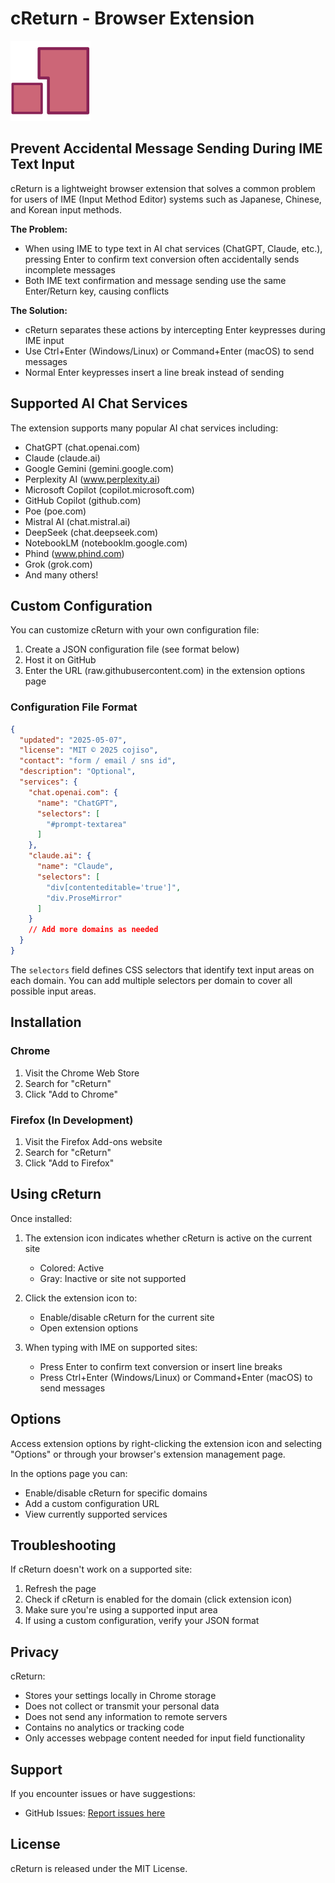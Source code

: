 # cReturn - Browser Extension

![cReturn Icon](assets/icon.png)

## Prevent Accidental Message Sending During IME Text Input

cReturn is a lightweight browser extension that solves a common problem for users of IME (Input Method Editor) systems such as Japanese, Chinese, and Korean input methods.

**The Problem:**
- When using IME to type text in AI chat services (ChatGPT, Claude, etc.), pressing Enter to confirm text conversion often accidentally sends incomplete messages
- Both IME text confirmation and message sending use the same Enter/Return key, causing conflicts

**The Solution:**
- cReturn separates these actions by intercepting Enter keypresses during IME input
- Use Ctrl+Enter (Windows/Linux) or Command+Enter (macOS) to send messages
- Normal Enter keypresses insert a line break instead of sending

## Supported AI Chat Services

The extension supports many popular AI chat services including:

- ChatGPT (chat.openai.com)
- Claude (claude.ai)
- Google Gemini (gemini.google.com)
- Perplexity AI (www.perplexity.ai)
- Microsoft Copilot (copilot.microsoft.com)
- GitHub Copilot (github.com)
- Poe (poe.com)
- Mistral AI (chat.mistral.ai)
- DeepSeek (chat.deepseek.com)
- NotebookLM (notebooklm.google.com)
- Phind (www.phind.com)
- Grok (grok.com)
- And many others!

## Custom Configuration

You can customize cReturn with your own configuration file:

1. Create a JSON configuration file (see format below)
2. Host it on GitHub
3. Enter the URL (raw.​githubusercontent.​com) in the extension options page

### Configuration File Format

```json
{
  "updated": "2025-05-07",
  "license": "MIT ©︎ 2025 cojiso",
  "contact": "form / email / sns id",
  "description": "Optional",
  "services": {
    "chat.openai.com": {
      "name": "ChatGPT",
      "selectors": [
        "#prompt-textarea"
      ]
    },
    "claude.ai": {
      "name": "Claude",
      "selectors": [
        "div[contenteditable='true']",
        "div.ProseMirror" 
      ]
    }
    // Add more domains as needed
  }
}
```

The `selectors` field defines CSS selectors that identify text input areas on each domain. You can add multiple selectors per domain to cover all possible input areas.

## Installation

### Chrome
1. Visit the Chrome Web Store
2. Search for "cReturn"
3. Click "Add to Chrome"

### Firefox (In Development)
1. Visit the Firefox Add-ons website
2. Search for "cReturn"
3. Click "Add to Firefox"

## Using cReturn

Once installed:

1. The extension icon indicates whether cReturn is active on the current site
   - Colored: Active
   - Gray: Inactive or site not supported

2. Click the extension icon to:
   - Enable/disable cReturn for the current site
   - Open extension options

3. When typing with IME on supported sites:
   - Press Enter to confirm text conversion or insert line breaks
   - Press Ctrl+Enter (Windows/Linux) or Command+Enter (macOS) to send messages

## Options

Access extension options by right-clicking the extension icon and selecting "Options" or through your browser's extension management page.

In the options page you can:
- Enable/disable cReturn for specific domains
- Add a custom configuration URL
- View currently supported services

## Troubleshooting

If cReturn doesn't work on a supported site:

1. Refresh the page
2. Check if cReturn is enabled for the domain (click extension icon)
3. Make sure you're using a supported input area
4. If using a custom configuration, verify your JSON format

## Privacy

cReturn:
- Stores your settings locally in Chrome storage
- Does not collect or transmit your personal data
- Does not send any information to remote servers
- Contains no analytics or tracking code
- Only accesses webpage content needed for input field functionality

## Support

If you encounter issues or have suggestions:
- GitHub Issues: [Report issues here](https://github.com/cojiso/creturn/issues)

## License

cReturn is released under the MIT License.
